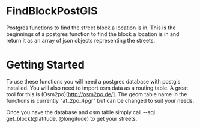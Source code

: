 FindBlockPostGIS
================

Postgres functions to find the street block a location is in. This is the beginnings of a postgres function to find the block a location is in and return it as an array of json objects representing the streets. 

Getting Started
===============

To use these functions you will need a postgres database with postgis installed. You will also need to import osm data as a routing table. A great tool for this is (Osm2po)[http://osm2po.de/]. The geom table name in the functions is currently "at_2po_4pgr" but can be changed to suit your needs.

Once you have the database and osm table simply call --sql get_block(@latitude, @longitude) to get your streets.